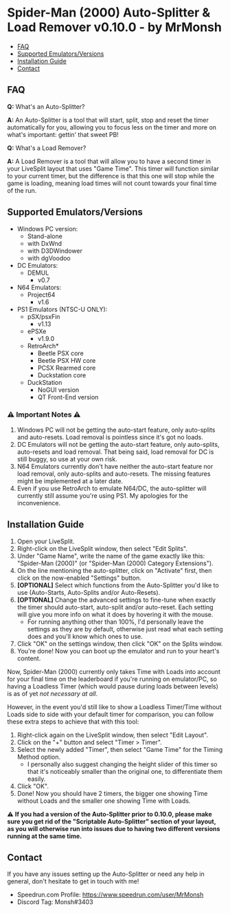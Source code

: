 # Spider-Man (2000) Auto-Splitter & Load Remover v0.10.0 - by MrMonsh

<!-- TOC depth:6 withLinks:1 updateOnSave:1 orderedList:0 -->

- [FAQ](#FAQ)
- [Supported Emulators/Versions](#supported-emulators/versions)
- [Installation Guide](#installation-guide)
- [Contact](#contact)

<!-- /TOC -->

## FAQ

**Q:** What's an Auto-Splitter?

**A:** An Auto-Splitter is a tool that will start, split, stop and reset the timer automatically for you, allowing you to focus less on the timer and more on what's important: gettin' that sweet PB!




**Q:** What's a Load Remover?

**A:** A Load Remover is a tool that will allow you to have a second timer in your LiveSplit layout that uses "Game Time". 
This timer will function similar to your current timer, but the difference is that this one will stop while the game is loading, meaning load times will not count towards your final time of the run.

## Supported Emulators/Versions

+ Windows PC version:
	+ Stand-alone
 	+ with DxWnd
  	+ with D3DWindower
  	+ with dgVoodoo
+ DC Emulators:
	+ DEMUL
 		+ v0.7
+ N64 Emulators:
	+ Project64
 		+ v1.6
+ PS1 Emulators (NTSC-U ONLY):
	+ pSX/psxFin 
		+ v1.13
	+ ePSXe 
		+ v1.9.0
	+ RetroArch*
		+ Beetle PSX core
		+ Beetle PSX HW core
		+ PCSX Rearmed core
		+ Duckstation core
	+ DuckStation
		+ NoGUI version
		+ QT Front-End version

### ⚠️ Important Notes ⚠️

1. Windows PC will not be getting the auto-start feature, only auto-splits and auto-resets. Load removal is pointless since it's got no loads.
2. DC Emulators will not be getting the auto-start feature, only auto-splits, auto-resets and load removal. That being said, load removal for DC is still buggy, so use at your own risk.
3. N64 Emulators currently don't have neither the auto-start feature nor load removal, only auto-splits and auto-resets. The missing features might be implemented at a later date.
4. Even if you use RetroArch to emulate N64/DC, the auto-splitter will currently still assume you're using PS1. My apologies for the inconvenience.

## Installation Guide

1. Open your LiveSplit.
2. Right-click on the LiveSplit window, then select "Edit Splits".
3. Under "Game Name", write the name of the game exactly like this: "Spider-Man (2000)" (or "Spider-Man (2000) Category Extensions").
4. On the line mentioning the auto-splitter, click on "Activate" first, then click on the now-enabled "Settings" button.
5. **[OPTIONAL]** Select which functions from the Auto-Splitter you'd like to use (Auto-Starts, Auto-Splits and/or Auto-Resets). 
6. **[OPTIONAL]** Change the advanced settings to fine-tune when exactly the timer should auto-start, auto-split and/or auto-reset. Each setting will give you more info on what it does by hovering it with the mouse.
	+ For running anything other than 100%, I'd personally leave the settings as they are by default, otherwise just read what each setting does and you'll know which ones to use.
8. Click "OK" on the settings window, then click "OK" on the Splits window.
9. You're done! Now you can boot up the emulator and run to your heart's content.

Now, Spider-Man (2000) currently only takes Time with Loads into account for your final time on the leaderboard if you're running on emulator/PC, so having a Loadless Timer (which would pause during loads between levels) is as of yet *not necessary at all*.

However, in the event you'd still like to show a Loadless Timer/Time without Loads side to side with your default timer for comparison, you can follow these extra steps to achieve that with this tool:
1. Right-click again on the LiveSplit window, then select "Edit Layout".
2. Click on the "+" button and select "Timer > Timer".
3. Select the newly added "Timer", then select "Game Time" for the Timing Method option.
	+ I personally also suggest changing the height slider of this timer so that it's noticeably smaller than the original one, to differentiate them easily.
4. Click "OK".
5. Done! Now you should have 2 timers, the bigger one showing Time without Loads and the smaller one showing Time with Loads.

⚠️ **If you had a version of the Auto-Splitter prior to 0.10.0, please make sure you get rid of the "Scriptable Auto-Splitter" section of your layout, as you will otherwise run into issues due to having two different versions running at the same time.**

## Contact

If you have any issues setting up the Auto-Splitter or need any help in general, don't hesitate to get in touch with me!
+ Speedrun.com Profile: https://www.speedrun.com/user/MrMonsh
+ Discord Tag: Monsh#3403
